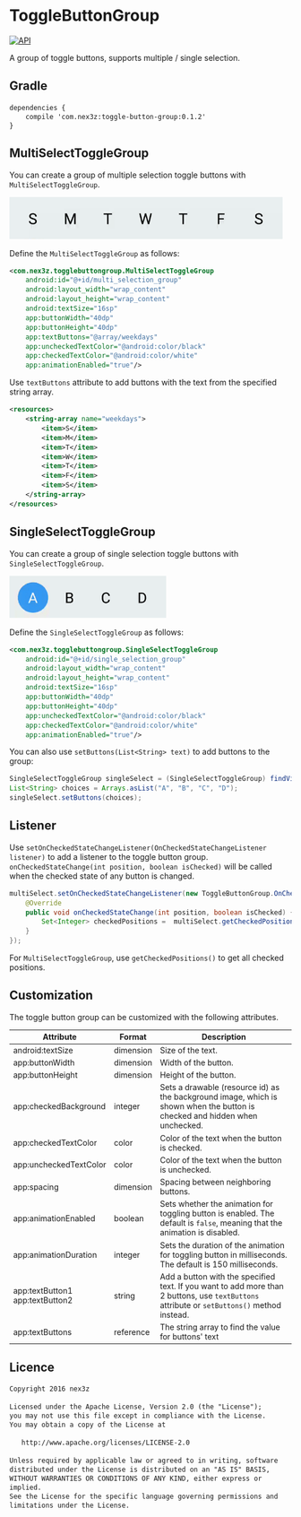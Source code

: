 # ToggleButtonGroup

[![API](https://img.shields.io/badge/API-15%2B-brightgreen.svg?style=flat)](https://android-arsenal.com/api?level=15)

A group of toggle buttons, supports multiple / single selection. 

## Gradle

```
dependencies {
    compile 'com.nex3z:toggle-button-group:0.1.2'
}
```

## MultiSelectToggleGroup

You can create a group of multiple selection toggle buttons with `MultiSelectToggleGroup`.

<img src="images/multi.gif" height="75" />

Define the `MultiSelectToggleGroup` as follows:

```xml
<com.nex3z.togglebuttongroup.MultiSelectToggleGroup
    android:id="@+id/multi_selection_group"
    android:layout_width="wrap_content"
    android:layout_height="wrap_content"
    android:textSize="16sp"
    app:buttonWidth="40dp"
    app:buttonHeight="40dp"
    app:textButtons="@array/weekdays"
    app:uncheckedTextColor="@android:color/black"
    app:checkedTextColor="@android:color/white"
    app:animationEnabled="true"/>
```

Use `textButtons` attribute to add buttons with the text from the specified string array. 

```xml
<resources>
    <string-array name="weekdays">
        <item>S</item>
        <item>M</item>
        <item>T</item>
        <item>W</item>
        <item>T</item>
        <item>F</item>
        <item>S</item>
    </string-array>
</resources>
```

## SingleSelectToggleGroup

You can create a group of single selection toggle buttons with `SingleSelectToggleGroup`.

<img src="images/single.gif" height="75" />

Define the `SingleSelectToggleGroup` as follows:

```xml
<com.nex3z.togglebuttongroup.SingleSelectToggleGroup
    android:id="@+id/single_selection_group"
    android:layout_width="wrap_content"
    android:layout_height="wrap_content"
    android:textSize="16sp"
    app:buttonWidth="40dp"
    app:buttonHeight="40dp"
    app:uncheckedTextColor="@android:color/black"
    app:checkedTextColor="@android:color/white"
    app:animationEnabled="true"/>
```

You can also use `setButtons(List<String> text)` to add buttons to the group:

```java
SingleSelectToggleGroup singleSelect = (SingleSelectToggleGroup) findViewById(R.id.single_selection_group);
List<String> choices = Arrays.asList("A", "B", "C", "D");
singleSelect.setButtons(choices);
```

## Listener

Use `setOnCheckedStateChangeListener(OnCheckedStateChangeListener listener)` to add a listener to the toggle button group. `onCheckedStateChange(int position, boolean isChecked)` will be called when the checked state of any button is changed.

```java
multiSelect.setOnCheckedStateChangeListener(new ToggleButtonGroup.OnCheckedStateChangeListener() {
    @Override
    public void onCheckedStateChange(int position, boolean isChecked) {
        Set<Integer> checkedPositions =  multiSelect.getCheckedPositions();
    }
});
```

For `MultiSelectToggleGroup`, use `getCheckedPositions()` to get all checked positions.

## Customization

The toggle button group can be customized with the following attributes.

| Attribute                          | Format    | Description                                                                                                                                 |
|------------------------------------|-----------|---------------------------------------------------------------------------------------------------------------------------------------------|
| android:textSize                   | dimension | Size of the text.    
| app:buttonWidth                    | dimension | Width of the button.                                                                                                                        |
| app:buttonHeight                   | dimension | Height of the button.                                                                                                                       |
| app:checkedBackground              | integer   | Sets a drawable (resource id) as the background image, which is shown when the button is checked and hidden when unchecked.                 |
| app:checkedTextColor               | color     | Color of the text when the button is checked.                                                                                               |
| app:uncheckedTextColor             | color     | Color of the text when the button is unchecked.                                                                                             |
| app:spacing                        | dimension | Spacing between neighboring buttons.                                                                                                        |
| app:animationEnabled               | boolean   | Sets whether the animation for toggling button is enabled. The default is `false`, meaning that the animation is disabled.                  |
| app:animationDuration              | integer   | Sets the duration of the animation for toggling button in milliseconds. The default is 150 milliseconds.                                    |
| app:textButton1<br>app:textButton2 | string    | Add a button with the specified text. If you want to add more than 2 buttons, use `textButtons` attribute or `setButtons()` method instead. |
| app:textButtons                    | reference | The string array to find the value for buttons' text                                                                                        |


## Licence

```
Copyright 2016 nex3z

Licensed under the Apache License, Version 2.0 (the "License");
you may not use this file except in compliance with the License.
You may obtain a copy of the License at

   http://www.apache.org/licenses/LICENSE-2.0

Unless required by applicable law or agreed to in writing, software
distributed under the License is distributed on an "AS IS" BASIS,
WITHOUT WARRANTIES OR CONDITIONS OF ANY KIND, either express or implied.
See the License for the specific language governing permissions and
limitations under the License.
```
